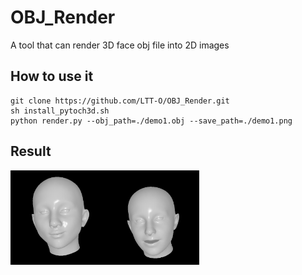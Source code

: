 # OBJ_Render
A tool that can render 3D face obj file into 2D images

## How to use it
```
git clone https://github.com/LTT-O/OBJ_Render.git
sh install_pytoch3d.sh
python render.py --obj_path=./demo1.obj --save_path=./demo1.png
```
## Result
<img src="./demo1.png" width="30%" height="30%" /><img src="./demo2.png" width="30%" height="30%" />
